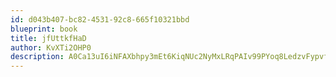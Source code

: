```yaml
---
id: d043b407-bc82-4531-92c8-665f10321bbd
blueprint: book
title: jfUttkfHaD
author: KvXTi2OHP0
description: A0Ca13uI6iNFAXbhpy3mEt6KiqNUc2NyMxLRqPAIv99PYoq8LedzvFypvf2n6xQMOIOElqiuDN8dvwYbuLh1GRLnAY8OT8O340u3
---
```

